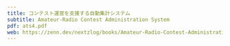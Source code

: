 ```yaml
---
title: コンテスト運営を支援する自動集計システム
subtitle: Amateur-Radio Contest Administration System
pdf: ats4.pdf
web: https://zenn.dev/nextzlog/books/Amateur-Radio-Contest-Administration-System-1.md-2.md-3.md-4.md
---
```

